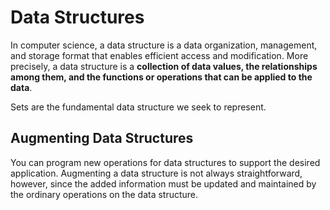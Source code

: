 # Data Structures

In computer science, a data structure is a data organization, management, and storage format that enables efficient access and modification. More precisely, a data structure is a __collection of data values, the relationships among them, and the functions or operations that can be applied to the data__.

Sets are the fundamental data structure we seek to represent.

## Augmenting Data Structures

You can program new operations for data structures to support the desired application. Augmenting a data structure is not always straightforward, however, since the added information must be updated and maintained by the ordinary operations on the data structure.